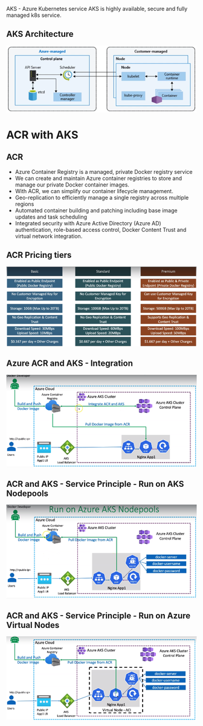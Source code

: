 AKS - Azure Kubernetes service
AKS is highly available, secure and fully managed k8s service.

## AKS Architecture
![](Pasted%20image%2020220702215227.png)


# ACR with AKS
## ACR
- Azure Container Registry is a managed, private Docker registry service 
- We can create and maintain Azure container registries to store and manage our private Docker container images. 
- With ACR, we can simplify our container lifecycle management. 
- Geo-replication to efficiently manage a single registry across multiple regions 
- Automated container building and patching including base image updates and task scheduling 
- Integrated security with Azure Active Directory (Azure AD) authentication, role-based access control, Docker Content Trust and virtual network 
integration.

## ACR Pricing tiers
![](Pasted%20image%2020220721003240.png)

## Azure ACR and AKS - Integration
![](Pasted%20image%2020220721002632.png)

## ACR and AKS - Service Principle - Run on AKS Nodepools
![](Pasted%20image%2020220721002721.png)

## ACR and AKS - Service Principle - Run on Azure Virtual Nodes
![](Pasted%20image%2020220721002924.png)